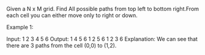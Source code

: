 Given a N x M grid. Find All possible paths from top left to bottom right.From each cell you can either move only to right or down.

Example 1:

Input: 1 2 3
       4 5 6
Output: 1 4 5 6
        1 2 5 6 
        1 2 3 6
Explanation: We can see that there are 3 
paths from the cell (0,0) to (1,2).
